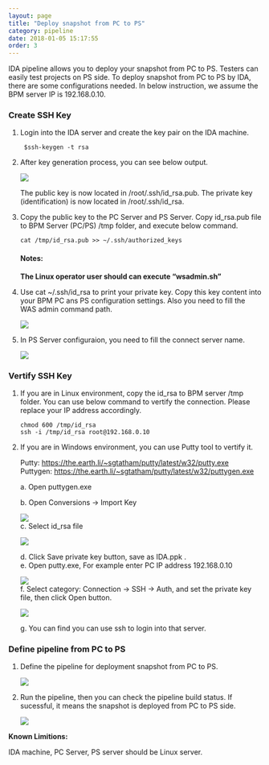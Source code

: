 ```yaml
---
layout: page
title: "Deploy snapshot from PC to PS"
category: pipeline
date: 2018-01-05 15:17:55
order: 3
---
```


IDA pipeline allows you to deploy your snapshot from PC to PS. Testers can easily test projects on PS side. To deploy snapshot from PC to PS by IDA, there are some configurations needed. In below instruction, we assume the BPM server IP is 192.168.0.10.

### Create SSH Key

1. Login into the IDA server and create the key pair on the IDA machine. 

    ```  
     $ssh-keygen -t rsa

    ```  
  
2. After key generation process, you can see below output.

   ![][pipeline_sshkey]
 
   The public key is now located in /root/.ssh/id_rsa.pub. The private key (identification) is now located in  /root/.ssh/id_rsa.


3. Copy the public key to the PC Server and PS Server. Copy id_rsa.pub file to BPM Server (PC/PS) /tmp folder, and execute below command.

    
   ```  
   cat /tmp/id_rsa.pub >> ~/.ssh/authorized_keys   

   ```
   #### Notes:
   
   **The Linux operator user should can execute “wsadmin.sh”**


4. Use cat ~/.ssh/id_rsa to print your private key. Copy this key content into your BPM PC ans PS configuration settings. Also you need to fill the  WAS admin command path.
 
    ![][pipeline_bpmconfiguration]

5. In PS Server configuraion, you need to fill the connect server name.

     ![][pipeline_servername]
     
### Vertify SSH Key

1. If you are in Linux environment, copy the id_rsa to BPM server /tmp folder. You can use below command to vertify the connection. Please replace your IP address accordingly.

    ```     
   chmod 600 /tmp/id_rsa
   ssh -i /tmp/id_rsa root@192.168.0.10
   ```
2. If you are in Windows environment, you can use Putty tool to vertify it.

   Putty: https://the.earth.li/~sgtatham/putty/latest/w32/putty.exe   
   Puttygen: https://the.earth.li/~sgtatham/putty/latest/w32/puttygen.exe    

   a. Open puttygen.exe
   
   b. Open Conversions -> Import Key

     ![][puttyKeyGen]   
   c. Select id_rsa file

     ![][PrivateKeyGen]   
   
   d. Click Save private key button, save as IDA.ppk .   
   e. Open putty.exe, For example enter PC IP address 192.168.0.10     

     ![][putty]     
   f. Select category: Connection -> SSH -> Auth, and set the private key file, then click Open button.   

     ![][puttyAuth]
   
   g. You can find you can use ssh to login into that server.
     
### Define pipeline from PC to PS

1. Define the pipeline for deployment snapshot from PC to PS.

   ![][pipeline_pstops]
     
3. Run the pipeline, then you can check the pipeline build status. If sucessful, it means the snapshot is deployed from PC to PS side.

   ![][pipeline_pcdeployps]

 **Known Limitions:**     
     
 IDA machine, PC Server, PS server should be Linux server.  

[pipeline_sshkey]: ../images/pipeline/pipeline_sshkey.png
[pipeline_bpmconfiguration]: ../images/pipeline/pipeline_bpmconfiguration.png
[pipeline_pstops]: ../images/pipeline/pipeline_pctops.png
[pipeline_pcdeployps]: ../images/pipeline/pipeline_pcdeployps.png
[pipeline_servername]: ../images/pipeline/pipeline_serverName.png
[puttyKeyGen]: ../images/pipeline/PuttyKeyGen.png
[PrivateKeyGen]: ../images/pipeline/privateKey.png
[putty]: ../images/pipeline/putty.png
[puttyAuth]: ../images/pipeline/puttyAuth.png
